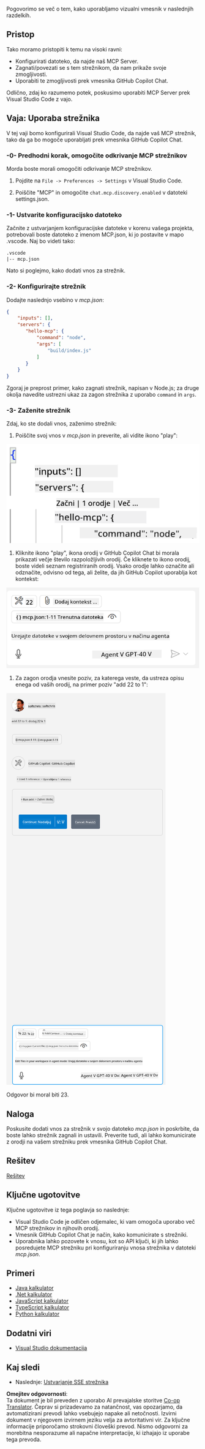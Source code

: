 <!--
CO_OP_TRANSLATOR_METADATA:
{
  "original_hash": "54e9ffc5dba01afcb8880a9949fd1881",
  "translation_date": "2025-07-13T19:37:00+00:00",
  "source_file": "03-GettingStarted/04-vscode/README.md",
  "language_code": "sl"
}
-->
Pogovorimo se več o tem, kako uporabljamo vizualni vmesnik v naslednjih razdelkih.

## Pristop

Tako moramo pristopiti k temu na visoki ravni:

- Konfigurirati datoteko, da najde naš MCP Server.
- Zagnati/povezati se s tem strežnikom, da nam prikaže svoje zmogljivosti.
- Uporabiti te zmogljivosti prek vmesnika GitHub Copilot Chat.

Odlično, zdaj ko razumemo potek, poskusimo uporabiti MCP Server prek Visual Studio Code z vajo.

## Vaja: Uporaba strežnika

V tej vaji bomo konfigurirali Visual Studio Code, da najde vaš MCP strežnik, tako da ga bo mogoče uporabljati prek vmesnika GitHub Copilot Chat.

### -0- Predhodni korak, omogočite odkrivanje MCP strežnikov

Morda boste morali omogočiti odkrivanje MCP strežnikov.

1. Pojdite na `File -> Preferences -> Settings` v Visual Studio Code.

1. Poiščite "MCP" in omogočite `chat.mcp.discovery.enabled` v datoteki settings.json.

### -1- Ustvarite konfiguracijsko datoteko

Začnite z ustvarjanjem konfiguracijske datoteke v korenu vašega projekta, potrebovali boste datoteko z imenom MCP.json, ki jo postavite v mapo .vscode. Naj bo videti tako:

```text
.vscode
|-- mcp.json
```

Nato si poglejmo, kako dodati vnos za strežnik.

### -2- Konfigurirajte strežnik

Dodajte naslednjo vsebino v *mcp.json*:

```json
{
    "inputs": [],
    "servers": {
       "hello-mcp": {
           "command": "node",
           "args": [
               "build/index.js"
           ]
       }
    }
}
```

Zgoraj je preprost primer, kako zagnati strežnik, napisan v Node.js; za druge okolja navedite ustrezni ukaz za zagon strežnika z uporabo `command` in `args`.

### -3- Zaženite strežnik

Zdaj, ko ste dodali vnos, zaženimo strežnik:

1. Poiščite svoj vnos v *mcp.json* in preverite, ali vidite ikono "play":

  ![Zagon strežnika v Visual Studio Code](../../../../translated_images/vscode-start-server.8e3c986612e3555de47e5b1e37b2f3020457eeb6a206568570fd74a17e3796ad.sl.png)  

1. Kliknite ikono "play", ikona orodij v GitHub Copilot Chat bi morala prikazati večje število razpoložljivih orodij. Če kliknete to ikono orodij, boste videli seznam registriranih orodij. Vsako orodje lahko označite ali odznačite, odvisno od tega, ali želite, da jih GitHub Copilot uporablja kot kontekst:

  ![Zagon strežnika v Visual Studio Code](../../../../translated_images/vscode-tool.0b3bbea2fb7d8c26ddf573cad15ef654e55302a323267d8ee6bd742fe7df7fed.sl.png)

1. Za zagon orodja vnesite poziv, za katerega veste, da ustreza opisu enega od vaših orodij, na primer poziv "add 22 to 1":

  ![Zagon orodja iz GitHub Copilot](../../../../translated_images/vscode-agent.d5a0e0b897331060518fe3f13907677ef52b879db98c64d68a38338608f3751e.sl.png)

  Odgovor bi moral biti 23.

## Naloga

Poskusite dodati vnos za strežnik v svojo datoteko *mcp.json* in poskrbite, da boste lahko strežnik zagnali in ustavili. Preverite tudi, ali lahko komunicirate z orodji na vašem strežniku prek vmesnika GitHub Copilot Chat.

## Rešitev

[Rešitev](./solution/README.md)

## Ključne ugotovitve

Ključne ugotovitve iz tega poglavja so naslednje:

- Visual Studio Code je odličen odjemalec, ki vam omogoča uporabo več MCP strežnikov in njihovih orodij.
- Vmesnik GitHub Copilot Chat je način, kako komunicirate s strežniki.
- Uporabnika lahko pozovete k vnosu, kot so API ključi, ki jih lahko posredujete MCP strežniku pri konfiguriranju vnosa strežnika v datoteki *mcp.json*.

## Primeri

- [Java kalkulator](../samples/java/calculator/README.md)
- [.Net kalkulator](../../../../03-GettingStarted/samples/csharp)
- [JavaScript kalkulator](../samples/javascript/README.md)
- [TypeScript kalkulator](../samples/typescript/README.md)
- [Python kalkulator](../../../../03-GettingStarted/samples/python)

## Dodatni viri

- [Visual Studio dokumentacija](https://code.visualstudio.com/docs/copilot/chat/mcp-servers)

## Kaj sledi

- Naslednje: [Ustvarjanje SSE strežnika](../05-sse-server/README.md)

**Omejitev odgovornosti**:  
Ta dokument je bil preveden z uporabo AI prevajalske storitve [Co-op Translator](https://github.com/Azure/co-op-translator). Čeprav si prizadevamo za natančnost, vas opozarjamo, da avtomatizirani prevodi lahko vsebujejo napake ali netočnosti. Izvirni dokument v njegovem izvirnem jeziku velja za avtoritativni vir. Za ključne informacije priporočamo strokovni človeški prevod. Nismo odgovorni za morebitna nesporazume ali napačne interpretacije, ki izhajajo iz uporabe tega prevoda.